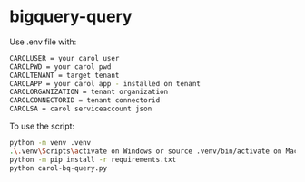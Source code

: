 # bigquery-query

Use .env file with:
```bash
CAROLUSER = your carol user
CAROLPWD = your carol pwd
CAROLTENANT = target tenant
CAROLAPP = your carol app - installed on tenant
CAROLORGANIZATION = tenant organization
CAROLCONNECTORID = tenant connectorid
CAROLSA = carol serviceaccount json
```

To use the script:
```bash
python -m venv .venv
.\.venv\Scripts\activate on Windows or source .venv/bin/activate on Mac
python -m pip install -r requirements.txt
python carol-bq-query.py
```

